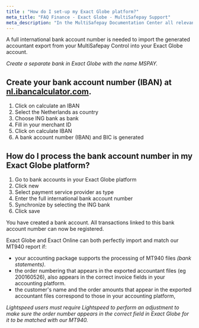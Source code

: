 ```yaml
---
title : "How do I set-up my Exact Globe platform?"
meta_title: "FAQ Finance - Exact Globe - MultiSafepay Support"
meta_description: "In the MultiSafepay Documentation Center all relevant information regarding our Plugins and API. As well as Support pages for Payment Method, Tools and General Questions. You can also find the contact details of our Support Team and Integration Team."
---
```


A full international bank account number is needed to import the generated accountant export from your MultiSafepay Control into your Exact Globe account.

_Create a separate bank in Exact Globe with the name MSPAY._

## Create your bank account number (IBAN) at [nl.ibancalculator.com](https://nl.ibancalculator.com).

1. Click on calculate an IBAN
2. Select the Netherlands as country
3. Choose ING bank as bank
4. Fill in your merchant ID
5. Click on calculate IBAN
6. A bank account number (IBAN) and BIC is generated

## How do I process the bank account number in my Exact Globe platform?

1. Go to bank accounts in your Exact Globe platform
2. Click new
3. Select payment service provider as type
4. Enter the full international bank account number
5. Synchronize by selecting the ING bank
6. Click save

You have created a bank account. All transactions linked to this bank account number can now be registered.

Exact Globe and Exact Online can both perfectly import and match our MT940 report if:

- your accounting package supports the processing of MT940 files _(bank statements)_.
- the order numbering that appears in the exported accountant files (eg 200160526), also appears in the correct invoice fields in your accounting platform.
- the customer's name and the order amounts that appear in the exported accountant files correspond to those in your accounting platform,

_Lightspeed users must require Lightspeed to perform an adjustment to make sure the order number appears in the correct field in Exact Globe for it to be matched with our MT940._
